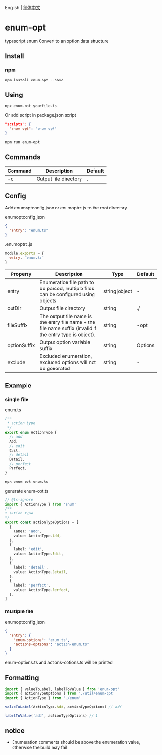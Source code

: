 English | [简体中文](./README-zh_CN.md)

# enum-opt

typescript enum Convert to an option data structure

## Install

### npm

```
npm install enum-opt --save
```

## Using

```bash
npx enum-opt yourfile.ts
```

Or add script in package.json script

```json
"scripts": {
  "enum-opt": "enum-opt"
}
```

```bash
npm run enum-opt
```

## Commands

| Command | Description           | Default |
| ------- | --------------------- | ------- |
| -o      | Output file directory | .       |

## Config

Add enumoptconfig.json or.enumoptrc.js to the root directory

enumoptconfig.json

```json
{
  "entry": "enum.ts"
}
```

 .enumoptrc.js

```js
module.exports = {
  entry: "enum.ts"
}
```

| Property         | Description                                                         | Type       | Default |
| ------------ | ------------------------------------------------------------ | -------------- | ------- |
| entry        | Enumeration file path to be parsed, multiple files can be configured using objects | string\|object | -       |
| outDir       | Output file directory                          | string         | ./      |
| fileSuffix   | The output file name is the entry file name + the file name suffix (invalid if the entry type is object). | string         | -opt    |
| optionSuffix | Output option variable suffix                | string         | Options |
| exclude      | Excluded enumeration, excluded options will not be generated | string         | -       |

## Example

### single file

enum.ts

```typescript
/**
 * action type
 */
export enum ActionType {
  // add
  Add,
  // edit
  Edit,
  // detail
  Detail,
  // perfect
  Perfect,
}
```

```bash
npx enum-opt enum.ts
```

generate enum-opt.ts

```typescript
// @ts-ignore
import { ActionType } from 'enum'
/**
* action type
*/
export const actionTypeOptions = [
  {
    label: 'add',
    value: ActionType.Add,
  },
  {
    label: 'edit',
    value: ActionType.Edit,
  },
  {
    label: 'detail',
    value: ActionType.Detail,
  },
  {
    label: 'perfect',
    value: ActionType.Perfect,
  },
]
```

### multiple file

enumoptconfig.json

```json
{
  "entry": {
    "enum-options": "enum.ts",
    "actions-options": "action-enum.ts"
  }
}
```

enum-options.ts and actions-options.ts will be printed

## Formatting

```typescript
import { valueToLabel, labelToValue } from 'enum-opt'
import { actionTypeOptions } from './util/enum-opt'
import { ActionType } from './enum'

valueToLabel(ActionType.Add, actionTypeOptions) // add

labelToValue('add', actionTypeOptions) // 1
```

## notice

- Enumeration comments should be above the enumeration value, otherwise the build may fail
